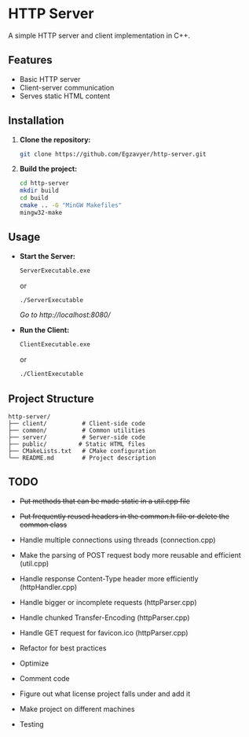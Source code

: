 # HTTP Server

A simple HTTP server and client implementation in C++.

## Features
- Basic HTTP server
- Client-server communication
- Serves static HTML content

## Installation

1. **Clone the repository:**
   ```bash
   git clone https://github.com/Egzavyer/http-server.git
   ```
2. **Build the project:**
   ```bash
   cd http-server
   mkdir build
   cd build
   cmake .. -G "MinGW Makefiles"
   mingw32-make
   ```

## Usage

- **Start the Server:**
  ```bash
  ServerExecutable.exe
  ```
  or
  
  ```bash
  ./ServerExecutable
  ```
  *Go to http://localhost:8080/*
- **Run the Client:**
  ```bash
  ClientExecutable.exe
  ```
  or
  
  ```bash
  ./ClientExecutable
  ```

## Project Structure

```
http-server/
├── client/          # Client-side code
├── common/          # Common utilities
├── server/          # Server-side code
├── public/         # Static HTML files
├── CMakeLists.txt   # CMake configuration
└── README.md        # Project description
```

## TODO
- ~~Put methods that can be made static in a util.cpp file~~
- ~~Put frequently reused headers in the common.h file or delete the common class~~


- Handle multiple connections using threads (connection.cpp)
- Make the parsing of POST request body more reusable and efficient (util.cpp)
- Handle response Content-Type header more efficiently (httpHandler.cpp)
- Handle bigger or incomplete requests (httpParser.cpp)
- Handle chunked Transfer-Encoding (httpParser.cpp)
- Handle GET request for favicon.ico (httpParser.cpp)


- Refactor for best practices
- Optimize
- Comment code
- Figure out what license project falls under and add it
- Make project on different machines
- Testing
